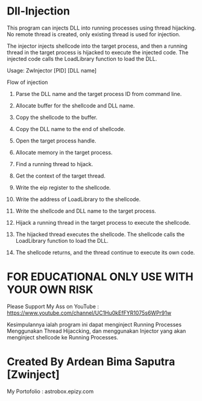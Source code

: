 # Dll-Injection

This program can injects DLL into running processes using thread hijacking. No remote thread is created, only existing thread is used for injection.

The injector injects shellcode into the target process, and then a running thread in the target process is hijacked to execute the injected code. The injected code calls the LoadLibrary function to load the DLL.

Usage: ZwInjector [PID] [DLL name]

Flow of injection

1) Parse the DLL name and the target process ID from command line.

2) Allocate buffer for the shellcode and DLL name.

3) Copy the shellcode to the buffer.

4) Copy the DLL name to the end of shellcode.

5) Open the target process handle.

6) Allocate memory in the target process.

7) Find a running thread to hijack.

8) Get the context of the target thread.

9) Write the eip register to the shellcode.

10) Write the address of LoadLibrary to the shellcode.

11) Write the shellcode and DLL name to the target process.

12) Hijack a running thread in the target process to execute the shellcode.

13) The hijacked thread executes the shellcode. The shellcode calls the LoadLibrary function to load the DLL.

14) The shellcode returns, and the thread continue to execute its own code.

# FOR EDUCATIONAL ONLY USE WITH YOUR OWN RISK 

Please Support My Ass on YouTube :  https://www.youtube.com/channel/UC1Hu0kEfFYR1075s6WPr91w

Kesimpulannya ialah program ini dapat menginject Running Processes Menggunakan Thread Hijaccking, dan menggunakan Injector yang akan menginject shellcode ke Running Processes.

# Created By Ardean Bima Saputra [Zwinject]

My Portofolio : astrobox.epizy.com
